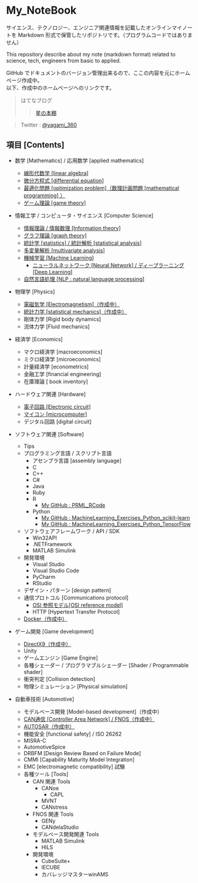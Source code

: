# My_NoteBook

サイエンス、テクノロジー、エンジニア関連情報を記載したオンラインマイノートを Markdown 形式で保管したリポジトリです。（プログラムコードではありません）

This repository describe about my note (markdown format) related to science, tech, engineers from basic to applied. <br>

GitHub でドキュメントのバージョン管理出来るので、ここの内容を元にホームページ作成中。<br>
以下、作成中のホームページへのリンクです。

> はてなブログ
>> [星の本棚](http://yagami12.hatenablog.com/)

<!--
> GitHub Pages & Jekyll で作成中のホームページ
>> ~~[https://yagami360.github.io/](https://yagami360.github.io/)~~ <br>
>> ~~[https://yagami360.github.io/My_NoteBook/](https://yagami360.github.io/My_NoteBook/)~~ <br>
-->

> Twitter : [@yagami_360](https://twitter.com/yagami_360) <br>

<!--
> Twitter モーメント : [https://twitter.com/yagami_360/moments](https://twitter.com/yagami_360/moments) <br>
-->

## 項目 [Contents]

- 数学 [Mathematics] / 応用数学 [applied mathematics]
    - [線形代数学 [linear algebra]](https://github.com/Yagami360/My_NoteBook/blob/master/%E6%95%B0%E5%AD%A6/%E6%95%B0%E5%AD%A6_%E7%B7%9A%E5%BD%A2%E4%BB%A3%E6%95%B0%E5%AD%A6_Note.md)
    - [微分方程式 [differential equation]](https://github.com/Yagami360/My_NoteBook/blob/master/%E6%95%B0%E5%AD%A6/%E6%95%B0%E5%AD%A6_%E5%BE%AE%E5%88%86%E6%96%B9%E7%A8%8B%E5%BC%8F_Note.md)
    - [最適化問題 [optimization problem]（数理計画問題 [mathematical programming] ）](https://github.com/Yagami360/My_NoteBook/blob/master/%E6%95%B0%E5%AD%A6/%E6%95%B0%E5%AD%A6_%E6%9C%80%E9%81%A9%E5%8C%96%E5%95%8F%E9%A1%8C_Note.md)
    - [ゲーム理論 [game theory]](https://github.com/Yagami360/My_NoteBook/blob/master/%E6%95%B0%E5%AD%A6/%E6%95%B0%E5%AD%A6_%E3%82%B2%E3%83%BC%E3%83%A0%E7%90%86%E8%AB%96_Note.md)

- 情報工学 / コンピュータ・サイエンス [Computer Science]
    - [情報理論 / 情報数理 [Information theory]](https://github.com/Yagami360/My_NoteBook/blob/master/%E6%83%85%E5%A0%B1%E5%B7%A5%E5%AD%A6/%E6%83%85%E5%A0%B1%E5%B7%A5%E5%AD%A6_%E6%83%85%E5%A0%B1%E7%90%86%E8%AB%96_Note.md)
    - [グラフ理論 [graph theory]](https://github.com/Yagami360/My_NoteBook/blob/master/%E6%83%85%E5%A0%B1%E5%B7%A5%E5%AD%A6/%E6%83%85%E5%A0%B1%E5%B7%A5%E5%AD%A6_%E3%82%B0%E3%83%A9%E3%83%95%E7%90%86%E8%AB%96_Note.md)
    - [統計学 [statistics] / 統計解析 [statistical analysis]](https://github.com/Yagami360/My_NoteBook/blob/master/%E6%83%85%E5%A0%B1%E5%B7%A5%E5%AD%A6/%E6%83%85%E5%A0%B1%E5%B7%A5%E5%AD%A6_%E7%B5%B1%E8%A8%88%E8%A7%A3%E6%9E%90_Note.md)
    - [多変量解析 [multivariate analysis]](https://github.com/Yagami360/My_NoteBook/blob/master/%E6%83%85%E5%A0%B1%E5%B7%A5%E5%AD%A6/%E6%83%85%E5%A0%B1%E5%B7%A5%E5%AD%A6_%E5%A4%9A%E5%A4%89%E9%87%8F%E8%A7%A3%E6%9E%90_Note.md)
    - [機械学習 [Machine Learning]](https://github.com/Yagami360/My_NoteBook/blob/master/%E6%83%85%E5%A0%B1%E5%B7%A5%E5%AD%A6/%E6%83%85%E5%A0%B1%E5%B7%A5%E5%AD%A6_%E6%A9%9F%E6%A2%B0%E5%AD%A6%E7%BF%92_Note.md)
        - [ニューラルネットワーク [Neural Network] / ディープラーニング [Deep Learning]](https://github.com/Yagami360/My_NoteBook/blob/master/%E6%83%85%E5%A0%B1%E5%B7%A5%E5%AD%A6/%E6%83%85%E5%A0%B1%E5%B7%A5%E5%AD%A6_%E6%A9%9F%E6%A2%B0%E5%AD%A6%E7%BF%92_NN_Note.md)
    - [自然言語処理 [NLP : natural language processing]](https://github.com/Yagami360/My_NoteBook/blob/master/%E6%83%85%E5%A0%B1%E5%B7%A5%E5%AD%A6/%E6%83%85%E5%A0%B1%E5%B7%A5%E5%AD%A6_%E8%87%AA%E7%84%B6%E8%A8%80%E8%AA%9E%E5%87%A6%E7%90%86_Note.md)


- 物理学 [Physics]
    - [電磁気学 [Electromagnetism]（作成中）](https://github.com/Yagami360/My_NoteBook/blob/master/%E7%89%A9%E7%90%86%E5%AD%A6/%E7%89%A9%E7%90%86%E5%AD%A6_%E9%9B%BB%E7%A3%81%E6%B0%97%E5%AD%A6.md)
    - [統計力学 [statistical mechanics]（作成中）](https://github.com/Yagami360/My_NoteBook/blob/master/%E7%89%A9%E7%90%86%E5%AD%A6/%E7%89%A9%E7%90%86%E5%AD%A6_%E7%B5%B1%E8%A8%88%E5%8A%9B%E5%AD%A6.md)
    - 剛体力学 [Rigid body dynamics]
    - 流体力学 [Fluid mechanics]

- 経済学 [Economics]
    - マクロ経済学 [macroeconomics]
    - ミクロ経済学 [microeconomics]
    - 計量経済学 [econometrics]
    - 金融工学 [financial engineering]
    - 在庫理論 [ book inventory]

- ハードウェア関連 [Hardware]
    - [電子回路 [Electronic circuit]](https://github.com/Yagami360/My_NoteBook/blob/master/%E3%83%8F%E3%83%BC%E3%83%89%E3%82%A6%E3%82%A7%E3%82%A2%E9%96%A2%E9%80%A3/%E3%83%8F%E3%83%BC%E3%83%89%E3%82%A6%E3%82%A7%E3%82%A2_%E9%9B%BB%E5%AD%90%E5%9B%9E%E8%B7%AF_Note.md)
    - [マイコン [microcomputer]](https://github.com/Yagami360/My_NoteBook/blob/master/%E3%83%8F%E3%83%BC%E3%83%89%E3%82%A6%E3%82%A7%E3%82%A2%E9%96%A2%E9%80%A3/%E3%83%8F%E3%83%BC%E3%83%89%E3%82%A6%E3%82%A7%E3%82%A2_%E3%83%9E%E3%82%A4%E3%82%B3%E3%83%B3_Note.md)
    - デジタル回路 [digital circuit]
- ソフトウェア関連 [Software]
    - Tips
    - プログラミング言語 / スクリプト言語
        - アセンブラ言語 [assembly language]
        - C
        - C++
        - C#
        - Java
        - Ruby
        - R
            - [My GitHub : PRML_RCode](https://github.com/Yagami360/PRML_RCode)
        - Python
            - [My GitHub : MachineLearning_Exercises_Python_scikit-learn](https://github.com/Yagami360/MachineLearning_Exercises_Python_scikit-learn)
            - [My GitHub : MachineLearning_Exercises_Python_TensorFlow](https://github.com/Yagami360/MachineLearning_Exercises_Python_TensorFlow)
    - ソフトウェアフレームワーク / API / SDK
        - Win32API
        - .NETFramework
        - MATLAB Simulink
    - 開発環境
        - Visual Studio
        - Visual Studio Code
        - PyCharm
        - RStudio
    - デザイン・パターン [design pattern]
    - 通信プロトコル [Communications protocol]
        - [OSI 参照モデル[OSI reference model]](https://github.com/Yagami360/My_NoteBook/blob/master/%E3%82%BD%E3%83%95%E3%83%88%E3%82%A6%E3%82%A7%E3%82%A2%E9%96%A2%E9%80%A3/%E3%82%BD%E3%83%95%E3%83%88%E3%82%A6%E3%82%A7%E3%82%A2%E9%96%8B%E7%99%BA_%E3%83%8D%E3%83%83%E3%83%88%E3%83%AF%E3%83%BC%E3%82%AF%E3%82%A4%E3%83%B3%E3%83%95%E3%83%A9_Note.md#ID_3-3-2)
        - HTTP [Hypertext Transfer Protocol]
    - [Docker（作成中）](https://github.com/Yagami360/My_NoteBook/blob/master/%E3%82%BD%E3%83%95%E3%83%88%E3%82%A6%E3%82%A7%E3%82%A2%E9%96%A2%E9%80%A3/%E3%82%BD%E3%83%95%E3%83%88%E3%82%A6%E3%82%A7%E3%82%A2%E9%96%8B%E7%99%BA_%E3%83%8D%E3%83%83%E3%83%88%E3%83%AF%E3%83%BC%E3%82%AF%E3%82%A4%E3%83%B3%E3%83%95%E3%83%A9_Note.md)
    
- ゲーム開発 [Game development]
    - [DirectX9（作成中）](https://github.com/Yagami360/My_NoteBook/blob/master/%E3%82%B2%E3%83%BC%E3%83%A0%E9%96%8B%E7%99%BA/%E3%82%B2%E3%83%BC%E3%83%A0%E9%96%8B%E7%99%BA_DirextX.md)
    - Unity
    - ゲームエンジン [Game Engine]
    - 各種シェーダー / プログラマブルシェーダー [Shader / Programmable shader]
    - 衝突判定 [Collision detection]
    - 物理シミュレーション [Physical simulation]

- 自動車技術 [Automotive]
    - モデルベース開発 [Model-based development]（作成中）
    - [CAN通信 [Controller Area Network] / FNOS（作成中）](https://github.com/Yagami360/My_NoteBook/blob/master/%E8%87%AA%E5%8B%95%E8%BB%8A%E9%96%A2%E9%80%A3/%E8%87%AA%E5%8B%95%E8%BB%8A%E9%96%A2%E9%80%A3_CAN%E9%80%9A%E4%BF%A1.md)
    - [AUTOSAR（作成中）](https://github.com/Yagami360/My_NoteBook/blob/master/%E8%87%AA%E5%8B%95%E8%BB%8A%E9%96%A2%E9%80%A3/%E8%87%AA%E5%8B%95%E8%BB%8A%E9%96%A2%E9%80%A3_AUTOSAR.md)
    - 機能安全 [functional safety] / ISO 26262
    - MISRA-C
    - AutomotiveSpice
    - DRBFM [Design Review Based on Failure Mode]
    - CMMI [Capability Maturity Model Integration]
    - EMC [electromagnetic compatibility] 試験
    - 各種ツール [Tools]
        - CAN 関連 Tools
            - CANoe
                - CAPL
            - MVNT
            - CANstress
        - FNOS 関連 Tools
            - GENy
            - CANdelaStudio
        - モデルベース開発関連 Tools
            - MATLAB Simulink
            - HILS
        - 開発環境
            - CubeSuite+
            - IECUBE
            - カバレッジマスターwinAMS
